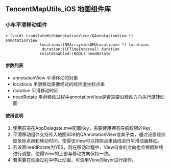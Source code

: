 ## TencentMapUtils_iOS 地图组件库 
### 小车平滑移动组件

	+ (void) translateWithAnnotationView:(QAnnotationView *) annotationView 
				   locations:(NSArray<id<QMULocation>> *) locations 
				    duration:(CFTimeInterval) duration 
			       rotateEnabled:(BOOL) needRotate 

#### 参数列表
* annotationView 平滑移动的对象
* locations	 平滑移动需要经过的经纬度坐标点串
* duration	 平滑移动时间
* needRotate	 平滑移动过程中annotationView是否需要沿移动方向执行旋转动画

#### 使用说明

1.	使用前需在AppDelegate.m中配置Key，需要使用拥有导航权限的Key。
2.	平滑移动组件支持传入地图SDK的QAnnotationView或其子类，通过设置经纬度坐标点串和移动时间，使得该View可以按照点串路线进行平滑动画移动。 
3.	若设置needRotate为YES，则在移动过程中，View自身的方向也会根据路线进行调整，使得View的上部与移动方向保持一致。
4.	若需要在动画过程中停止动画，可调用View的layer进行操作。
